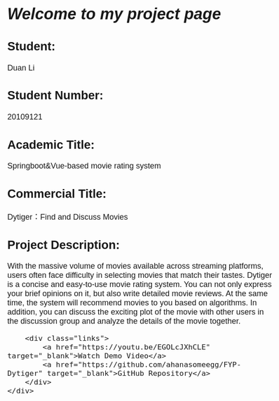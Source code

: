 <!DOCTYPE html>
<html lang="en">
<head>
    <meta charset="UTF-8">
    <meta name="viewport" content="width=device-width, initial-scale=1.0">
    <title>Project Showcase</title>
    <style>
        body {
            font-family: Arial, sans-serif;
            font-size: large;
            margin: 0;
            padding: 0;
        }
        .container {
            max-width: 800px;
            margin: 50px auto;
            padding: 20px;
        }
        img {
            width: 150px;
            height: 150px;
            border-radius: 5%;
            object-fit: cover;
        }
        .links a {
            display: block;
            margin: 10px 0;
            text-decoration: none;
            color: blue;
        }
        h1{
            font-style: italic;
        }
    </style>
</head>
<body>
    <div class="container">
        <h1>Welcome to my project page</h1>
        <p><h2>Student: </h2>Duan Li</p>
        <p><h2>Student Number: </h2>20109121</p>
        <p><h2>Academic Title:</h2>Springboot&Vue-based movie rating system</p>
        <p><h2>Commercial Title: </h2>Dytiger：Find and Discuss Movies</p>
        <p><h2>Project Description: </h2>With the massive volume of movies available across streaming platforms, users often face difficulty in selecting movies that match their tastes. Dytiger is a concise and easy-to-use movie rating system. You can not only express your brief opinions on it, but also write detailed movie reviews. At the same time, the system will recommend movies to you based on algorithms. In addition, you can discuss the exciting plot of the movie with other users in the discussion group and analyze the details of the movie together.</p>

        <div class="links">
            <a href="https://youtu.be/EGOLcJXhCLE" target="_blank">Watch Demo Video</a>
            <a href="https://github.com/ahanasomeegg/FYP-Dytiger" target="_blank">GitHub Repository</a>
        </div>
    </div>
</body>
</html>
